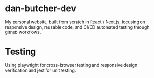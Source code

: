 # dan-butcher-dev
My personal website, built from scratch in React / Next.js, focusing on responsive design, reusable code, and CI/CD automated testing through github workflows.

# Testing
Using playwright for cross-browser testing and responsive design verification and jest for unit testing.
